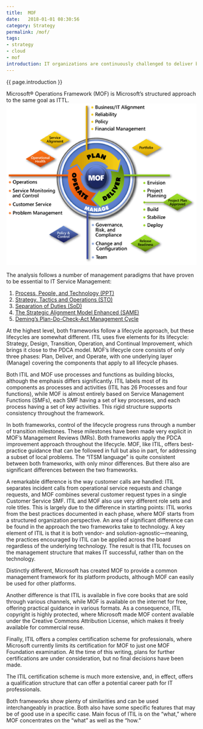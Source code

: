 ```yaml
---
title:  MOF
date:   2018-01-01 08:30:56
category: Strategy
permalink: /mof/
tags:
- strategy
- cloud
- mof
introduction: IT organizations are continuously challenged to deliver better IT services at lower cost in a turbulent environment. Several management frameworks have been developed to cope with this challenge, one of the best known being the IT Infrastructure Library (ITIL).
---
```


{{ page.introduction }} 

Microsoft® Operations Framework (MOF) is Microsoft’s structured approach to the same goal as ITTL.
![MOF](/assets/framework/mof.png)

The analysis follows a number of management paradigms that have proven to be essential to IT Service Management: 
1. [Process, People, and Technology (PPT)](01-01-ppt)
1. [Strategy, Tactics and Operations (STO) ](01-02-sto)
1. [Separation of Duties (SoD)](01-03-sod)
1. [The Strategic Alignment Model Enhanced (SAME)](01-04-same)
1. [Deming’s Plan-Do-Check-Act Management Cycle](01-05-deming)

At the highest level, both frameworks follow a lifecycle approach, but these lifecycles are somewhat different. ITIL uses five elements for its lifecycle: Strategy, Design, Transition, Operation, and Continual Improvement, which brings it close to the PDCA model. MOF’s lifecycle core consists of only three phases: Plan, Deliver, and Operate, with one underlying layer (Manage) covering the components that apply to all lifecycle phases. 

Both ITIL and MOF use processes and functions as building blocks, although the emphasis differs significantly. ITIL labels most of its components as processes and activities (ITIL has 26 Processes and four functions), while MOF is almost entirely based on Service Management Functions (SMFs), each SMF having a set of key processes, and each process having a set of key activities. This rigid structure supports consistency throughout the framework. 

In both frameworks, control of the lifecycle progress runs through a number of transition milestones. These milestones have been made very explicit in MOF’s Management Reviews (MRs).
Both frameworks apply the PDCA improvement approach throughout the lifecycle. MOF, like ITIL, offers best-practice guidance that can be followed in full but also in part, for addressing a subset of local problems. The “ITSM language” is quite consistent between both frameworks, with only minor differences. But there also are significant differences between the two frameworks. 

A remarkable difference is the way customer calls are handled: ITIL separates incident calls from operational service requests and change requests, and MOF combines several customer request types in a single Customer Service SMF.
ITIL and MOF also use very different role sets and role titles. This is largely due to the difference in starting points: ITIL works from the best practices documented in each phase, where MOF starts from a structured organization perspective.
An area of significant difference can be found in the approach the two frameworks take to technology. 
A key element of ITIL is that it is both vendor- and solution-agnostic—meaning, the practices encouraged by ITIL can be applied across the board regardless of the underlying technology. The result is that ITIL focuses on the management structure that makes IT successful, rather than on the technology. 

Distinctly different, Microsoft has created MOF to provide a common management framework for its platform products, although MOF can easily be used for other platforms. 

Another difference is that ITIL is available in five core books that are sold through various channels, while MOF is available on the internet for free, offering practical guidance in various formats. As a consequence, ITIL copyright is highly protected, where Microsoft made MOF content available under the Creative Commons Attribution License, which makes it freely available for commercial reuse.

Finally, ITIL offers a complex certification scheme for professionals, where Microsoft currently limits its certification for MOF to just one MOF Foundation examination. At the time of this writing, plans for further certifications are under consideration, but no final decisions have been made.

The ITIL certification scheme is much more extensive, and, in effect, offers a qualification structure that can offer a potential career path for IT professionals.

Both frameworks show plenty of similarities and can be used interchangeably in practice. Both also have some specific features that may be of good use in a specific case. Main focus of ITIL is on the “what,” where MOF concentrates on the “what” as well as the “how.”
